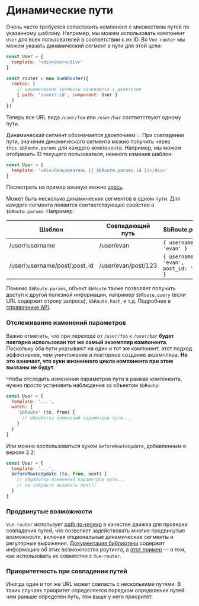 # Динамические пути

Очень часто требуется сопоставить компонент с множеством путей по указанному шаблону. Например, мы можем использовать компонент `User` для всех пользователей в соответствии с их ID. Во `Vue-router` мы можем указать динамический сегмент в пути для этой цели:

``` js
const User = {
  template: '<div>User</div>'
}

const router = new VuebRouter({
  routes: [
    // динамические сегменты начинаются с двоеточия
    { path: '/user/:id', component: User }
  ]
})
```

Теперь все URL вида `/user/foo` или `/user/bar` соответствуют одному пути.

Динамический сегмент обозначается двоеточием `:`. При совпадении пути, значение динамического сегмента можно получить через `this.$bRoute.params` для каждого компонента. Например, мы можем отобразить ID текущего пользователя, немного изменив шаблон:

``` js
const User = {
  template: '<div>Пользователь {{ $bRoute.params.id }}</div>'
}
```

Посмотреть на пример вживую можно [здесь](https://jsfiddle.net/yyx990803/4xfa2f19/).

Может быть несколько динамических сегментов в одном пути. Для каждого сегмента появится соответствующее свойство в `$bRoute.params`. Например:

| Шаблон | Совпадающий путь | $bRoute.params |
|---------|------|--------|
| /user/:username | /user/evan | `{ username: 'evan' }` |
| /user/:username/post/:post_id | /user/evan/post/123 | `{ username: 'evan', post_id: '123' }` |

Помимо `$bRoute.params`, объект `$bRoute` также позволяет получить доступ к другой полезной информации, например `$bRoute.query` (если URL содержит строку запроса), `$bRoute.hash`, и т.д. Подробнее в [справочнике API](../api/route-object.md).

### Отслеживание изменений параметров

Важно отметить, что при переходе от `/user/foo` к `/user/bar` **будет повторно использован тот же самый экземпляр компонента**. Поскольку оба пути указывают на один и тот же компонент, этот подход эффективнее, чем уничтожение и повторное создание экземпляра. **Но это означает, что хуки жизненного цикла компонента при этом вызваны не будут**.

Чтобы отследить изменения параметров пути в рамках компонента, нужно просто установить наблюдение за объектом `$bRoute`:

``` js
const User = {
  template: '...',
  watch: {
    '$bRoute' (to, from) {
      // обработка изменений параметров пути...
    }
  }
}
```

Или можно воспользоваться хуком `beforeRouteUpdate`, добавленным в версии 2.2:

``` js
const User = {
  template: '...',
  beforeRouteUpdate (to, from, next) {
    // обработка изменений параметров пути...
    // не забудьте вызывать next()
  }
}
```

### Продвинутые возможности

`Vue-router` использует [path-to-regexp](https://github.com/pillarjs/path-to-regexp) в качестве движка для проверки совпадения путей, что позволяет задействовать многие продвинутые возможности, включая опциональные динамические сегменты и регулярные выражения. [Документация библиотеки](https://github.com/pillarjs/path-to-regexp#parameters) содержит информацию об этих возможностях роутинга, а [этот пример](https://github.com/vuejs/vue-router/blob/dev/examples/route-matching/app.js) — о том, как использовать их совместно с `Vue-router`.

### Приоритетность при совпадении путей

Иногда один и тот же URL может совпасть с несколькими путями. В таких случаях приоритет определяется порядком определения путей: чем раньше определён путь, тем выше у него приоритет.
